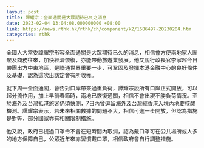 ```yaml
---
layout: post
title: 譚耀宗：全面通關是大眾期待已久之消息
date: 2023-02-04 13:04:08.000000000 +08:00
link: https://news.rthk.hk/rthk/ch/component/k2/1686497-20230204.htm
categories: rthk
---
```


全國人大常委譚耀宗形容全面通關是大眾期待已久的消息，相信會方便兩地家人團聚及商務往來，加快經濟恢復，亦能帶動旅遊業發展。他又說行政長官李家超今日帶團出方中東地區，是聯通世界重要一步，可鞏固及發揮本港金融中心的良好條件及基礎，認為這次出訪定會有所收穫。

就下周一全面通關，會否對口岸帶來過重負荷，譚耀宗說所有口岸正式開放，可以起分流作用，加上早前春節時，兩地已恢復通關，相信不會出現不勝負荷情況。至於海外及台灣抵港旅客仍須快測，7日內曾逗留海外及台灣經香港入境內地要核酸檢測。譚耀宗表示，若未來相關數據的問題不大，相信可進一步開放，但認為措施是對等，部分國家亦有相關限制措施。

他又說，政府已提過口罩令不會在短時間內取消，認為戴口罩可在公共場所或人多的地方保障自己，公眾近年來亦習慣戴口罩，相信政府會自行調整措施。
